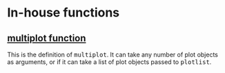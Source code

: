 In-house functions
==========

[multiplot function](http://wiki.stdout.org/rcookbook/Graphs/Multiple%20graphs%20on%20one%20page%20\(ggplot2\))
----------
This is the definition of <tt>multiplot</tt>. It can take any number of plot objects as arguments, or if it can take a list of plot objects passed to <tt>plotlist</tt>.